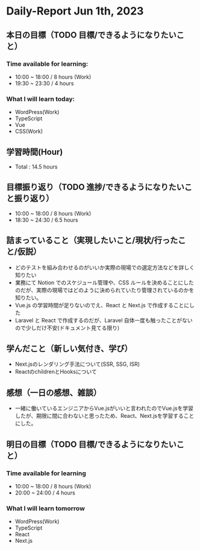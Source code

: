 # Daily-Report Jun 1th, 2023

## 本日の目標（TODO 目標/できるようになりたいこと）

### Time available for learning:

- 10:00 ~ 18:00 / 8 hours (Work)
- 19:30 ~ 23:30 / 4 hours

### What I will learn today:

- WordPress(Work)
- TypeScript
- Vue
- CSS(Work)

## 学習時間(Hour)

- Total : 14.5 hours

## 目標振り返り（TODO 進捗/できるようになりたいこと振り返り）

- 10:00 ~ 18:00 / 8 hours (Work)
- 18:30 ~ 24:30 / 6.5 hours

## 詰まっていること（実現したいこと/現状/行ったこと/仮説）

- どのテストを組み合わせるのがいいか実際の現場での選定方法などを詳しく知りたい
- 業務にて Notion でのスケジュール管理や、CSS ルールを決めることにしたのだが、実際の現場ではどのように決められていたり管理されているのかを知りたい。
- Vue.js の学習時間が足りないのでえ、React と Next.js で作成することにした
- Laravel と React で作成するのだが、Laravel 自体一度も触ったことがないので少しだけ不安(ドキュメント見てる限り)

## 学んだこと（新しい気付き、学び）
- Next.jsのレンダリング手法について(SSR, SSG, ISR)
- ReactのchildrenとHooksについて
## 感想（一日の感想、雑談）
- 一緒に働いているエンジニアからVue.jsがいいと言われたのでVue.jsを学習したが、期限に間に合わないと思ったため、React、Next.jsを学習することにした。

## 明日の目標（TODO 目標/できるようになりたいこと）

### Time available for learning

- 10:00 ~ 18:00 / 8 hours (Work)
- 20:00 ~ 24:00 / 4 hours

### What I will learn tomorrow

- WordPress(Work)
- TypeScript
- React
- Next.js
